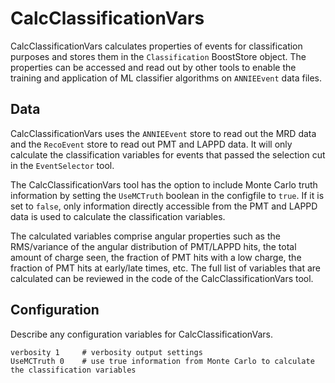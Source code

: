 # CalcClassificationVars

CalcClassificationVars calculates properties of events for classification purposes and stores them in the `Classification` BoostStore object. The properties can be accessed and read out by other tools to enable the training and application of ML classifier algorithms on `ANNIEEvent` data files.

## Data

CalcClassificationVars uses the `ANNIEEvent` store to read out the MRD data and the `RecoEvent` store to read out PMT and LAPPD data. It will only calculate the classification variables for events that passed the selection cut in the `EventSelector` tool. 

The CalcClassificationVars tool has the option to include Monte Carlo truth information by setting the `UseMCTruth` boolean in the configfile to `true`. If it is set to `false`, only information directly accessible from the PMT and LAPPD data is used to calculate the classification variables.

The calculated variables comprise angular properties such as the RMS/variance of the angular distribution of PMT/LAPPD hits, the total amount of charge seen, the fraction of PMT hits with a low charge, the fraction of PMT hits at early/late times, etc. The full list of variables that are calculated can be reviewed in the code of the CalcClassificationVars tool.

## Configuration

Describe any configuration variables for CalcClassificationVars.

```
verbosity 1     # verbosity output settings
UseMCTruth 0    # use true information from Monte Carlo to calculate the classification variables
```

